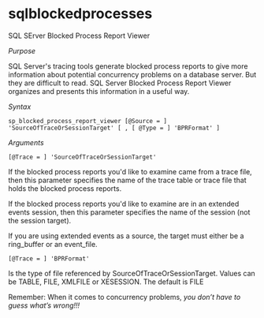 # sqlblockedprocesses
SQL SErver Blocked Process Report Viewer

*Purpose*

SQL Server's tracing tools generate blocked process reports to give more information about potential concurrency problems on a database server. But they are difficult to read. SQL Server Blocked Process Report Viewer organizes and presents this information in a useful way.

*Syntax*

`sp_blocked_process_report_viewer [@Source = ] 'SourceOfTraceOrSessionTarget' [ , [ @Type = ] 'BPRFormat' ]`

*Arguments*

`[@Trace = ] 'SourceOfTraceOrSessionTarget'`

If the blocked process reports you'd like to examine came from a trace file, then this parameter specifies the name of the trace table or trace file that holds the blocked process reports. 

If the blocked process reports you'd like to examine are in an extended events session, then this parameter specifies the name of the session (not the session target).

If you are using extended events as a source, the target must either be a ring_buffer or an event_file.

`[@Trace = ] 'BPRFormat'`

Is the type of file referenced by SourceOfTraceOrSessionTarget. Values can be TABLE, FILE, XMLFILE or XESESSION. The default is FILE
 
Remember: When it comes to concurrency problems, _you don’t have to guess what’s wrong!!!_
